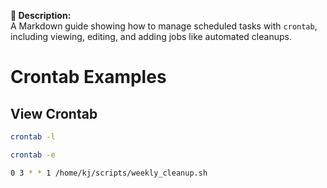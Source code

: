 **📝 Description:**  
A Markdown guide showing how to manage scheduled tasks with `crontab`, including viewing, editing, and adding jobs like automated cleanups.


# Crontab Examples

## View Crontab
```bash
crontab -l

crontab -e

0 3 * * 1 /home/kj/scripts/weekly_cleanup.sh

